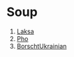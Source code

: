 # Soup

1. [Laksa](/Recipes/Laksa.md)
2. [Pho](/Recipes/Pho.md)
3. [BorschtUkrainian](/Recipes/BorschtUkrainian.md)
